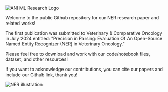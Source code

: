 
![ANI ML Research Logo](https://github.com/user-attachments/assets/3296b176-8c53-4ee8-bc2a-e5ddf245df14)


Welcome to the public Github repository for our NER research paper and related works!

The first publication was submitted to Veterinary & Comparative Oncology in July 2024 entitled:
"Precision in Parsing: Evaluation Of An Open-Source Named Entity Recognizer (NER) in Veterinary Oncology."

Please feel free to download and work with our code/notebook files, dataset, and other resources!

If you want to acknowledge our contributions, you can cite our papers and include our Github link, thank you!

![NER illustration](https://github.com/user-attachments/assets/e74172d7-80d3-440d-bba1-7a14e1404938)
